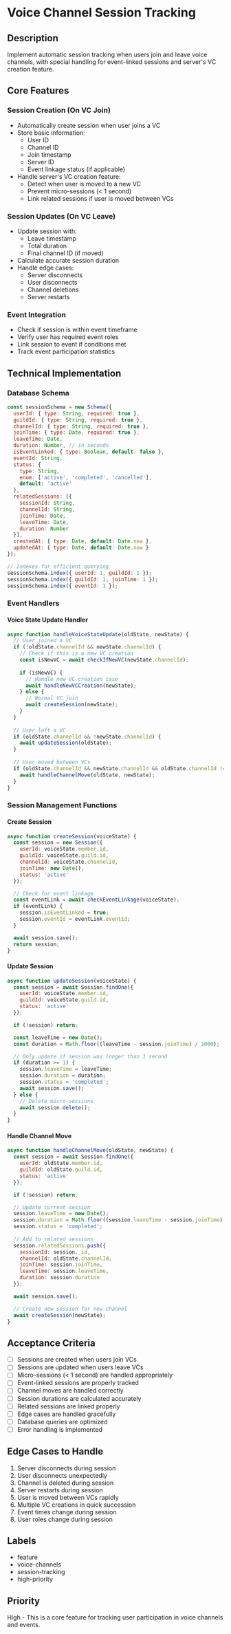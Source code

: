 # Voice Channel Session Tracking

## Description
Implement automatic session tracking when users join and leave voice channels, with special handling for event-linked sessions and server's VC creation feature.

## Core Features

### Session Creation (On VC Join)
- Automatically create session when user joins a VC
- Store basic information:
  - User ID
  - Channel ID
  - Join timestamp
  - Server ID
  - Event linkage status (if applicable)
- Handle server's VC creation feature:
  - Detect when user is moved to a new VC
  - Prevent micro-sessions (< 1 second)
  - Link related sessions if user is moved between VCs

### Session Updates (On VC Leave)
- Update session with:
  - Leave timestamp
  - Total duration
  - Final channel ID (if moved)
- Calculate accurate session duration
- Handle edge cases:
  - Server disconnects
  - User disconnects
  - Channel deletions
  - Server restarts

### Event Integration
- Check if session is within event timeframe
- Verify user has required event roles
- Link session to event if conditions met
- Track event participation statistics

## Technical Implementation

### Database Schema
```javascript
const sessionSchema = new Schema({
  userId: { type: String, required: true },
  guildId: { type: String, required: true },
  channelId: { type: String, required: true },
  joinTime: { type: Date, required: true },
  leaveTime: Date,
  duration: Number, // in seconds
  isEventLinked: { type: Boolean, default: false },
  eventId: String,
  status: {
    type: String,
    enum: ['active', 'completed', 'cancelled'],
    default: 'active'
  },
  relatedSessions: [{
    sessionId: String,
    channelId: String,
    joinTime: Date,
    leaveTime: Date,
    duration: Number
  }],
  createdAt: { type: Date, default: Date.now },
  updatedAt: { type: Date, default: Date.now }
});

// Indexes for efficient querying
sessionSchema.index({ userId: 1, guildId: 1 });
sessionSchema.index({ guildId: 1, joinTime: 1 });
sessionSchema.index({ eventId: 1 });
```

### Event Handlers

#### Voice State Update Handler
```javascript
async function handleVoiceStateUpdate(oldState, newState) {
  // User joined a VC
  if (!oldState.channelId && newState.channelId) {
    // Check if this is a new VC creation
    const isNewVC = await checkIfNewVC(newState.channelId);
    
    if (isNewVC) {
      // Handle new VC creation case
      await handleNewVCCreation(newState);
    } else {
      // Normal VC join
      await createSession(newState);
    }
  }
  
  // User left a VC
  if (oldState.channelId && !newState.channelId) {
    await updateSession(oldState);
  }
  
  // User moved between VCs
  if (oldState.channelId && newState.channelId && oldState.channelId !== newState.channelId) {
    await handleChannelMove(oldState, newState);
  }
}
```

### Session Management Functions

#### Create Session
```javascript
async function createSession(voiceState) {
  const session = new Session({
    userId: voiceState.member.id,
    guildId: voiceState.guild.id,
    channelId: voiceState.channelId,
    joinTime: new Date(),
    status: 'active'
  });

  // Check for event linkage
  const eventLink = await checkEventLinkage(voiceState);
  if (eventLink) {
    session.isEventLinked = true;
    session.eventId = eventLink.eventId;
  }

  await session.save();
  return session;
}
```

#### Update Session
```javascript
async function updateSession(voiceState) {
  const session = await Session.findOne({
    userId: voiceState.member.id,
    guildId: voiceState.guild.id,
    status: 'active'
  });

  if (!session) return;

  const leaveTime = new Date();
  const duration = Math.floor((leaveTime - session.joinTime) / 1000);

  // Only update if session was longer than 1 second
  if (duration >= 1) {
    session.leaveTime = leaveTime;
    session.duration = duration;
    session.status = 'completed';
    await session.save();
  } else {
    // Delete micro-sessions
    await session.delete();
  }
}
```

#### Handle Channel Move
```javascript
async function handleChannelMove(oldState, newState) {
  const session = await Session.findOne({
    userId: oldState.member.id,
    guildId: oldState.guild.id,
    status: 'active'
  });

  if (!session) return;

  // Update current session
  session.leaveTime = new Date();
  session.duration = Math.floor((session.leaveTime - session.joinTime) / 1000);
  session.status = 'completed';
  
  // Add to related sessions
  session.relatedSessions.push({
    sessionId: session._id,
    channelId: oldState.channelId,
    joinTime: session.joinTime,
    leaveTime: session.leaveTime,
    duration: session.duration
  });

  await session.save();

  // Create new session for new channel
  await createSession(newState);
}
```

## Acceptance Criteria
- [ ] Sessions are created when users join VCs
- [ ] Sessions are updated when users leave VCs
- [ ] Micro-sessions (< 1 second) are handled appropriately
- [ ] Event-linked sessions are properly tracked
- [ ] Channel moves are handled correctly
- [ ] Session durations are calculated accurately
- [ ] Related sessions are linked properly
- [ ] Edge cases are handled gracefully
- [ ] Database queries are optimized
- [ ] Error handling is implemented

## Edge Cases to Handle
1. Server disconnects during session
2. User disconnects unexpectedly
3. Channel is deleted during session
4. Server restarts during session
5. User is moved between VCs rapidly
6. Multiple VC creations in quick succession
7. Event times change during session
8. User roles change during session

## Labels
- feature
- voice-channels
- session-tracking
- high-priority

## Priority
High - This is a core feature for tracking user participation in voice channels and events. 